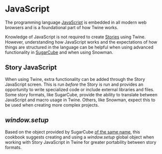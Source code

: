 # JavaScript

The programming language [JavaScript](https://en.wikipedia.org/wiki/JavaScript) is embedded in all modern web browsers and is a foundational part of how Twine works.

Knowledge of JavaScript is not required to create [Stories](../terms/terms_stories.md) using Twine. However, understanding how JavaScript works and the expectations of how things are structured in the language can be helpful when using advanced functionality in [SugarCube](../terms/terms_storyformats.md) and when using Snowman.

## Story JavaScript

When using Twine, extra functionality can be added through the Story JavaScript screen. This is run *before* the Story is run and provides an opportunity to write specialized code or include external libraries and files. Some story formats, like SugarCube, provide the ability to translate between JavaScript and macro usage in Twine. Others, like Snowman, expect this to be used when creating more complex projects.

## *window.setup*

Based on the object provided by SugarCube [of the same name](http://www.motoslave.net/sugarcube/2/docs/special-names.html#special-variables-setup), this cookbook suggests creating and using a *window.setup* global object when working with Story JavaScript in Twine for greater portability between story formats.
